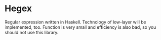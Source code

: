 Hegex
=======

Regular expression written in Haskell. Technology of low-layer will be implemented, too.
Function is very small and efficiency is also bad, so you should not use this library.